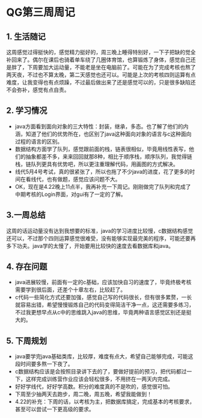 # QG第三周周记
## 1. 生活随记
这周感觉过得挺快的，感觉精力挺好的，周三晚上睡得特别好，一下子把缺的觉全补回来了。偶尔在课后也骑着单车绕了几圈体育馆，也算锻炼了身体，感觉自己还是胖了，下周要加大运动量，不能老是坐在电脑前了。可能在为了完成考核也熬了两天夜，不过也不算太晚，第二天感觉也还可以。可能是上次的考核四则运算有点难度，让我变得也有点烦躁，不过最后做出来了还是感觉可以的，只是很多缺陷还不会弥补，感觉有点自责。
## 2. 学习情况
- java方面看到面向对象的三大特性：封装，继承，多态。也了解了他们的内涵，知道了他们的优势所在，也区别了java这种面向对象的语言与c这种面向过程的语言的区别。
- 数据结构方面学了队列，感觉跟前面的栈，链表很相似，毕竟用线性表写，他们的抽象都差不多，来来回回就那8种，相比于顺序栈，顺序队列，我觉得链栈，链队列更具有优势吧，所以更注重理解代码，用画图的方式解决。
- 线代5月4号考试，真的很紧张了，所以也拖了不少java的进度，花了更多的时间在看线代，也有做题，感觉应该问题不大。
- OK，现在是4.22晚上11点半，我再补充一下周记。刚刚做完了队列和完成了中期考核的Login界面，对gui有了一定的了解。
## 3.一周总结
这周的话运动量没有达到我想要的标准，java的学习进度比较慢，c数据结构感觉还可以，不过那个四则运算感觉很难受，没有能够实现最完美的程序，可能还要再多下功夫。java学的太慢了，开始要用比较快的速度去看数据库和java。
## 4. 存在问题
- java进展较慢，前面有一定的c基础，应该加快自习的速度了，毕竟终极考核需要学到很后面，还差个十章左右，比较赶了。
- c代码一些简化方式还要加强，感觉自己写的代码很长，但有很多累赘，一长就容易出错，希望慢慢锻炼自己的代码变得简洁干净一点，这还需要多练习，不过我更想早点从c中的思维跳入java的思维，毕竟两种语言感觉区别还是挺大的。

## 5. 下周规划
- java要学完java基础类库，比较厚，难度有点大，希望自己能够完成，可能这段时间要多熬一下夜了。
- c数据结构应该是会按照目录讲下去的了，要做好提前的预习，把代码都过一下，这样完成训练营作业应该会轻松很多，不用挤在一两天内完成。
- 好好学线代，好好学高数。积分的难度真的不是吹的，感觉很可怕。
- 下周至少抽两天去跑步，周二晚，周五晚，希望我能做到！
- 4.22的补充：下周的话，以考核为主，把数据库搞定，完成基本的考核要求，甚至可以尝试一下更高级的要求。
